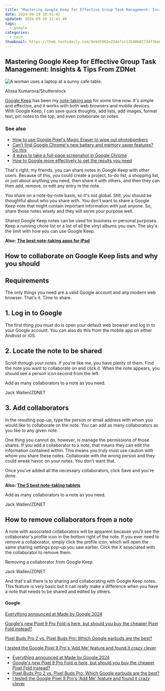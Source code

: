 ```yaml
---
title: "Mastering Google Keep for Effective Group Task Management: Insights & Tips From ZDNet"
date: 2024-09-19 18:41:42
updated: 2024-09-20 11:41:40
tags:
  - google
categories:
  - tech
thumbnail: https://thmb.techidaily.com/8e945962e22da7cc13548b0273df3ba622849bedca30e5d0f04cb4a458929e39.jpg
---
```


## Mastering Google Keep for Effective Group Task Management: Insights & Tips From ZDNet

![A woman uses a laptop at a sunny cafe table.](https://www.zdnet.com/a/img/resize/8c59e403199b72f8aff742a63985fa8c6ede439a/2021/10/27/12b7e6da-d6e2-4ad0-bdf3-1a7e40ea8e69/shutterstock-1109463374.jpg?auto=webp&width=1280)

Alissa Kumarova/Shutterstock

[Google Keep](https://www.zdnet.com/article/how-to-use-google-keep-and-how-to-use-it-as-your-virtual-to-do-list-maker/) has been my [note-taking app](https://www.zdnet.com/article/scribble-me-this-the-past-present-and-future-of-note-taking-apps/) for some time now. It's simple and effective, and it works with both web browsers and mobile devices. With Google Keep, I can save quick thoughts, add lists, add images, format text, pin notes to the top, and even collaborate on notes.

### See also

* [How to use Google Pixel's Magic Eraser to wipe out photobombers](https://www.zdnet.com/article/how-to-use-magic-eraser-on-the-google-pixel/)
* [Can't find Google Chrome's new battery and memory saver features? Do this](https://www.zdnet.com/article/cant-find-google-chromes-new-battery-and-memory-saver-features-do-this/)
* [4 ways to take a full-page screenshot in Google Chrome](https://www.zdnet.com/article/how-to-take-a-full-page-screenshot-in-google-chrome/)
* [How to Google more effectively to get the results you need](https://www.zdnet.com/article/how-to-use-google-search-more-effectively-to-get-the-results-you-need/)

That's right, my friends, you can share notes in Google Keep with other users. Because of this, you could create a project, to-do list, a shopping list, or just about anything you need, then share it with others, and then they can then add, remove, or edit any entry in the note.

You share on a note-by-note basis, so it's not global. Still, you should be thoughtful about who you share with. You don't want to share a Google Keep note that might contain important information with just anyone. So, share those notes wisely and they will serve your purpose well.

Shared Google Keep notes can be used for business or personal purposes. Keep a running chore list or a list of all the vinyl albums you own. The sky's the limit with how you can use Google Keep.

**Also:** [**The best note-taking apps for iPad**](https://www.zdnet.com/article/best-note-taking-app-for-ipad/)

## How to collaborate on Google Keep lists and why you should

## Requirements

The only things you need are a valid Google account and any modern web browser. That's it. Time to share.

## 1\. Log in to Google

The first thing you must do is open your default web browser and log in to your Google account. You can also do this from the mobile app on either Android or iOS.

## 2\. Locate the note to be shared

Scroll through your notes. If you're like me, you have plenty of them. Find the note you want to collaborate on and click it. When the note appears, you should see a person icon second from the left.

Add as many collaborators to a note as you need.

Jack Wallen/ZDNET

## 3\. Add collaborators

In the resulting pop-up, type the person or email address with whom you would like to collaborate on the note. You can add as many collaborators as you like to any given note. 

One thing you cannot do, however, is manage the permissions of those shares. If you add a collaborator to a note, that means they can edit the information contained within. This means you truly must use caution with whom you share these notes. Collaborate with the wrong person and they could wreak havoc on your notes. You don't want that. 

Once you've added all the necessary collaborators, click Save and you're done.

**Also:** [**The 5 best note-taking tablets**](https://www.zdnet.com/article/best-note-taking-tablet/)

Add as many collaborators to a note as you need.

Jack Wallen/ZDNET

## How to remove collaborators from a note

A note with associated collaborators will be apparent because you'll see the collaborator's profile icon in the bottom right of the note. If you ever need to remove a collaborator, simply click the profile icon, which will open the same sharing settings pop-up you saw earlier. Click the X associated with the collaborator to remove them.

Removing a collaborator from Google Keep.

Jack Wallen/ZDNET

And that's all there is to sharing and collaborating with Google Keep notes. This feature is very basic but it can really make a difference when you have a note that needs to be shared and edited by others.

#### Google

[Everything announced at Made by Google 2024](https://www.zdnet.com/article/everything-announced-at-made-by-google-2024-pixel-9-pro-fold-gemini-watch-3-and-more/ "Everything announced at Made by Google 2024")

[Google's new Pixel 9 Pro Fold is here, but should you buy the cheaper Pixel Fold instead?](https://www.zdnet.com/article/google-pixel-9-pro-fold-vs-pixel-fold/ "Google's new Pixel 9 Pro Fold is here, but should you buy the cheaper Pixel Fold instead?")

[Pixel Buds Pro 2 vs. Pixel Buds Pro: Which Google earbuds are the best?](https://www.zdnet.com/article/pixel-buds-pro-2-vs-pixel-buds-pro-which-google-earbuds-are-the-best/ "Pixel Buds Pro 2 vs. Pixel Buds Pro: Which Google earbuds are the best?")

[I tested the Google Pixel 9 Pro's 'Add Me' feature and found it crazy clever](https://www.zdnet.com/article/the-google-pixel-9-pros-add-me-feature-is-an-ar-camera-tool-youll-actually-use/ "I tested the Google Pixel 9 Pro's 'Add Me' feature and found it crazy clever")

* [Everything announced at Made by Google 2024](https://www.zdnet.com/article/everything-announced-at-made-by-google-2024-pixel-9-pro-fold-gemini-watch-3-and-more/ "Everything announced at Made by Google 2024")
* [Google's new Pixel 9 Pro Fold is here, but should you buy the cheaper Pixel Fold instead?](https://www.zdnet.com/article/google-pixel-9-pro-fold-vs-pixel-fold/ "Google's new Pixel 9 Pro Fold is here, but should you buy the cheaper Pixel Fold instead?")
* [Pixel Buds Pro 2 vs. Pixel Buds Pro: Which Google earbuds are the best?](https://www.zdnet.com/article/pixel-buds-pro-2-vs-pixel-buds-pro-which-google-earbuds-are-the-best/ "Pixel Buds Pro 2 vs. Pixel Buds Pro: Which Google earbuds are the best?")
* [I tested the Google Pixel 9 Pro's 'Add Me' feature and found it crazy clever](https://www.zdnet.com/article/the-google-pixel-9-pros-add-me-feature-is-an-ar-camera-tool-youll-actually-use/ "I tested the Google Pixel 9 Pro's 'Add Me' feature and found it crazy clever")

<ins class="adsbygoogle"
     style="display:block"
     data-ad-format="autorelaxed"
     data-ad-client="ca-pub-7571918770474297"
     data-ad-slot="1223367746"></ins>



<ins class="adsbygoogle"
     style="display:block"
     data-ad-client="ca-pub-7571918770474297"
     data-ad-slot="8358498916"
     data-ad-format="auto"
     data-full-width-responsive="true"></ins>
